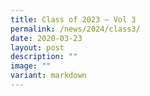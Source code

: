 ```yaml
---
title: Class of 2023 – Vol 3
permalink: /news/2024/class3/
date: 2020-03-23
layout: post
description: ""
image: ""
variant: markdown
---
```

<p></p>
